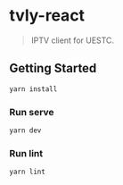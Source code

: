 # tvly-react

> IPTV client for UESTC.

## Getting Started

```bash
yarn install
```

### Run serve

```bash
yarn dev
```

### Run lint

```bash
yarn lint
```
